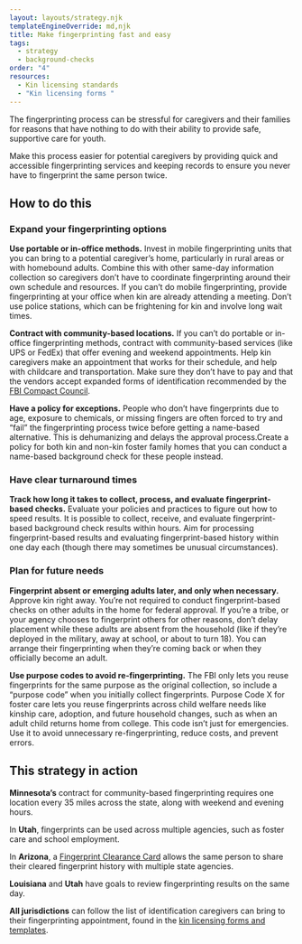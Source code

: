```yaml
---
layout: layouts/strategy.njk
templateEngineOverride: md,njk
title: Make fingerprinting fast and easy
tags:
  - strategy
  - background-checks
order: "4"
resources:
  - Kin licensing standards
  - "Kin licensing forms "
---
```

The fingerprinting process can be stressful for caregivers and their families for reasons that have nothing to do with their ability to provide safe, supportive care for youth. 

Make this process easier for potential caregivers by providing quick and accessible fingerprinting services and keeping records to ensure you never have to fingerprint the same person twice. 

## How to do this

### Expand your fingerprinting options

**Use portable or in-office methods.** Invest in mobile fingerprinting units that you can bring to a potential caregiver’s home, particularly in rural areas or with homebound adults. Combine this with other same-day information collection so caregivers don’t have to coordinate fingerprinting around their own schedule and resources. If you can’t do mobile fingerprinting, provide fingerprinting at your office when kin are already attending a meeting. Don’t use police stations, which can be frightening for kin and involve long wait times.

**Contract with community-based locations.** If you can’t do portable or in-office fingerprinting methods, contract with community-based services (like UPS or FedEx) that offer evening and weekend appointments. Help kin caregivers make an appointment that works for their schedule, and help with childcare and transportation. Make sure they don’t have to pay and that the vendors accept expanded forms of identification recommended by the [FBI Compact Council](https://ucr.fbi.gov/cc/current-initiatives/identity-verification-program-guide-single-page).

**Have a policy for exceptions.** People who don’t have fingerprints due to age, exposure to chemicals, or missing fingers are often forced to try and “fail” the fingerprinting process twice before getting a name-based alternative. This is dehumanizing and delays the approval process.Create a policy for both kin and non-kin foster family homes that you can conduct a name-based background check for these people instead.

### Have clear turnaround times

**Track how long it takes to collect, process, and evaluate fingerprint-based checks.** Evaluate your policies and practices to figure out how to speed results. It is possible to collect, receive, and evaluate fingerprint-based background check results within hours. Aim for processing fingerprint-based results and evaluating fingerprint-based history within one day each (though there may sometimes be unusual circumstances).

### Plan for future needs

**Fingerprint absent or emerging adults later, and only when necessary.** Approve kin right away. You’re not required to conduct fingerprint-based checks on other adults in the home for federal approval. If you’re a tribe, or your agency chooses to fingerprint others for other reasons, don’t delay placement while these adults are absent from the household (like if they’re deployed in the military, away at school, or about to turn 18). You can arrange their fingerprinting when they’re coming back or when they officially become an adult. 

**Use purpose codes to avoid re-fingerprinting.** The FBI only lets you reuse fingerprints for the same purpose as the original collection, so include a “purpose code” when you initially collect fingerprints. Purpose Code X for foster care lets you reuse fingerprints across child welfare needs like kinship care, adoption, and future household changes, such as when an adult child returns home from college. This code isn’t just for emergencies. Use it to avoid unnecessary re-fingerprinting, reduce costs, and prevent errors.

## This strategy in action

**Minnesota’s** contract for community-based fingerprinting requires one location every 35 miles across the state, along with weekend and evening hours.

In **Utah**, fingerprints can be used across multiple agencies, such as foster care and school employment.

In **Arizona**, a [Fingerprint Clearance Card](https://www.azdps.gov/services/public-services-center/fingerprint-clearance-card) allows the same person to share their cleared fingerprint history with multiple state agencies.

**Louisiana** and **Utah** have goals to review fingerprinting results on the same day.

**All jurisdictions** can follow the list of identification caregivers can bring to their fingerprinting appointment, found in the [kin licensing forms and templates](https://www.grandfamilies.org/Resources/Kin-Specific-Licensing-Standards-Sample-Forms).
